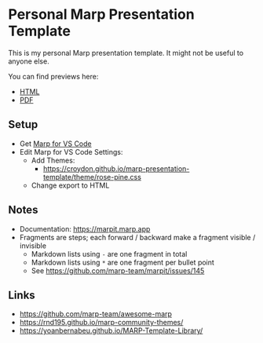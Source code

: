 # Personal Marp Presentation Template

This is my personal Marp presentation template. It might not be useful to anyone else.

You can find previews here:
  * [HTML](https://croydon.github.io/marp-presentation-template/)
  * [PDF](https://croydon.github.io/marp-presentation-template/presentation.pdf)


## Setup

  * Get [Marp for VS Code](https://marp.app)
  * Edit Marp for VS Code Settings:
    * Add Themes:
       * https://croydon.github.io/marp-presentation-template/theme/rose-pine.css
    * Change export to HTML


## Notes

  * Documentation: https://marpit.marp.app
  * Fragments are steps; each forward / backward make a fragment visible / invisible
    * Markdown lists using `-` are one fragment in total
    * Markdown lists using `*` are one fragment per bullet point
    * See https://github.com/marp-team/marpit/issues/145


## Links

  * https://github.com/marp-team/awesome-marp
  * https://rnd195.github.io/marp-community-themes/
  * https://yoanbernabeu.github.io/MARP-Template-Library/

